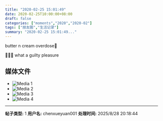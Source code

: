 ```yaml
---
title: "2020-02-25 15:01:49"
date: 2020-02-25T10:00:00+08:00
draft: false
categories: ["moments","2020","2020-02"]
tags: ["朋友圈","生活记录"]
summary: "2020-02-25 15:01:49..."
---
```


butter n cream overdose🤤

🥯🥯🥯 what a guilty pleasure

## 媒体文件

- ![Media 1](/Moments/photos/2020-02-25/202002251501490.jpg)
- ![Media 2](/Moments/photos/2020-02-25/202002251501491.jpg)
- ![Media 3](/Moments/photos/2020-02-25/202002251501492.jpg)
- ![Media 4](/Moments/photos/2020-02-25/202002251501493.jpg)

---

**帖子类型:** 1
**用户名:** chenxueyuan001
**处理时间:** 2025/8/28 20:18:44